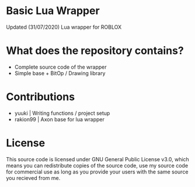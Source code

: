 # Basic Lua Wrapper
Updated (31/07/2020) Lua wrapper for ROBLOX
# What does the repository contains?
- Complete source code of the wrapper
- Simple base + BitOp / Drawing library
# Contributions
- yuuki | Writing functions / project setup
- rakion99 | Axon base for lua wrapper
# License
This source code is licensed under GNU General Public License v3.0, which means you can redistribute copies of the source code, use my source code for commercial use as long as you provide your users with the same source you recieved from me.
